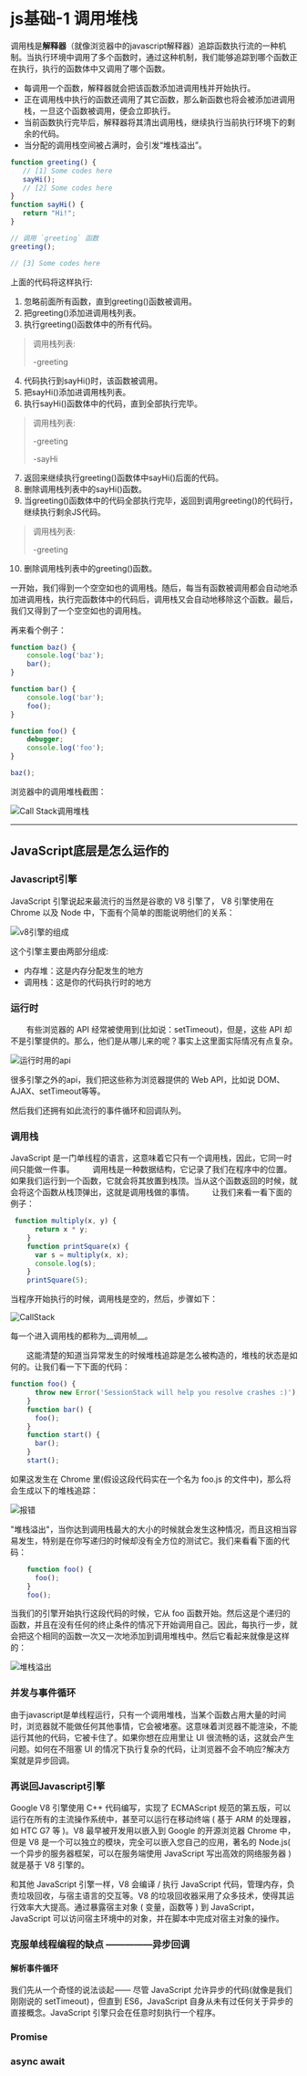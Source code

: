 # js基础-1 调用堆栈

调用栈是**解释器**（就像浏览器中的javascript解释器）追踪函数执行流的一种机制。当执行环境中调用了多个函数时，通过这种机制，我们能够追踪到哪个函数正在执行，执行的函数体中又调用了哪个函数。

- 每调用一个函数，解释器就会把该函数添加进调用栈并开始执行。
- 正在调用栈中执行的函数还调用了其它函数，那么新函数也将会被添加进调用栈，一旦这个函数被调用，便会立即执行。
- 当前函数执行完毕后，解释器将其清出调用栈，继续执行当前执行环境下的剩余的代码。
- 当分配的调用栈空间被占满时，会引发“堆栈溢出”。

```js
function greeting() {
   // [1] Some codes here
   sayHi();
   // [2] Some codes here
}
function sayHi() {
   return "Hi!";
}

// 调用 `greeting` 函数
greeting();

// [3] Some codes here
```

上面的代码将这样执行:

1. 忽略前面所有函数，直到greeting()函数被调用。
2. 把greeting()添加进调用栈列表。
3. 执行greeting()函数体中的所有代码。

> 调用栈列表:
>  
> -greeting

4. 代码执行到sayHi()时，该函数被调用。
5. 把sayHi()添加进调用栈列表。
6. 执行sayHi()函数体中的代码，直到全部执行完毕。
>调用栈列表:
>
> -greeting
>
> -sayHi

7. 返回来继续执行greeting()函数体中sayHi()后面的代码。
8. 删除调用栈列表中的sayHi()函数。
9. 当greeting()函数体中的代码全部执行完毕，返回到调用greeting()的代码行，继续执行剩余JS代码。

> 调用栈列表:
>
> -greeting

10. 删除调用栈列表中的greeting()函数。

一开始，我们得到一个空空如也的调用栈。随后，每当有函数被调用都会自动地添加进调用栈，执行完函数体中的代码后，调用栈又会自动地移除这个函数。最后，我们又得到了一个空空如也的调用栈。

再来看个例子：

```js
function baz() {
    console.log('baz');
    bar();
}

function bar() {
    console.log('bar');
    foo();
}

function foo() {
    debugger;
    console.log('foo');
}

baz();
```

浏览器中的调用堆栈截图：

![Call Stack调用堆栈](../imgs/堆栈/1-this调用堆栈.png)

---

## JavaScript底层是怎么运作的

### Javascript引擎

JavaScript 引擎说起来最流行的当然是谷歌的 V8 引擎了， V8 引擎使用在 Chrome 以及 Node 中，下面有个简单的图能说明他们的关系：

![v8引擎的组成](../imgs/堆栈/v8引擎.png)

这个引擎主要由两部分组成:

- 内存堆：这是内存分配发生的地方
- 调用栈：这是你的代码执行时的地方

### 运行时

  有些浏览器的 API 经常被使用到(比如说：setTimeout)，但是，这些 API 却不是引擎提供的。那么，他们是从哪儿来的呢？事实上这里面实际情况有点复杂。

![运行时用的api](../imgs/堆栈/运行时用的api.png)

很多引擎之外的api，我们把这些称为浏览器提供的 Web API，比如说 DOM、AJAX、setTimeout等等。

然后我们还拥有如此流行的事件循环和回调队列。

### 调用栈

JavaScript 是一门单线程的语言，这意味着它只有一个调用栈，因此，它同一时间只能做一件事。
  调用栈是一种数据结构，它记录了我们在程序中的位置。如果我们运行到一个函数，它就会将其放置到栈顶。当从这个函数返回的时候，就会将这个函数从栈顶弹出，这就是调用栈做的事情。
  让我们来看一看下面的例子：

```js
 function multiply(x, y) {
      return x * y;
    }
    function printSquare(x) {
      var s = multiply(x, x);
      console.log(s);
    }
    printSquare(5);

```

当程序开始执行的时候，调用栈是空的，然后，步骤如下：

![CallStack](../imgs/堆栈/CallStack.png)

每一个进入调用栈的都称为__调用帧__。

  这能清楚的知道当异常发生的时候堆栈追踪是怎么被构造的，堆栈的状态是如何的。让我们看一下下面的代码：

```js
function foo() {
      throw new Error('SessionStack will help you resolve crashes :)');
    }
    function bar() {
      foo();
    }
    function start() {
      bar();
    }
    start();

```

如果这发生在 Chrome 里(假设这段代码实在一个名为 foo.js 的文件中)，那么将会生成以下的堆栈追踪：

![报错](../imgs/堆栈/baocuo.png)

"堆栈溢出"，当你达到调用栈最大的大小的时候就会发生这种情况，而且这相当容易发生，特别是在你写递归的时候却没有全方位的测试它。我们来看看下面的代码：

```js
    function foo() {
      foo();
    }
    foo();
```

当我们的引擎开始执行这段代码的时候，它从 foo 函数开始。然后这是个递归的函数，并且在没有任何的终止条件的情况下开始调用自己。因此，每执行一步，就会把这个相同的函数一次又一次地添加到调用堆栈中。然后它看起来就像是这样的：

![堆栈溢出](../imgs/堆栈/堆栈溢出.png)

### 并发与事件循环

由于javascript是单线程运行，只有一个调用堆栈，当某个函数占用大量的时间时，浏览器就不能做任何其他事情，它会被堵塞。这意味着浏览器不能渲染，不能运行其他的代码，它被卡住了。如果你想在应用里让 UI 很流畅的话，这就会产生问题。如何在不阻塞 UI 的情况下执行复杂的代码，让浏览器不会不响应?解决方案就是异步回调。

### 再说回Javascript引擎

Google V8 引擎使用 C++ 代码编写，实现了 ECMAScript 规范的第五版，可以运行在所有的主流操作系统中，甚至可以运行在移动终端 ( 基于 ARM 的处理器，如 HTC G7 等 )。V8 最早被开发用以嵌入到 Google 的开源浏览器 Chrome 中，但是 V8 是一个可以独立的模块，完全可以嵌入您自己的应用，著名的 Node.js( 一个异步的服务器框架，可以在服务端使用 JavaScript 写出高效的网络服务器 ) 就是基于 V8 引擎的。

和其他 JavaScript 引擎一样，V8 会编译 / 执行 JavaScript 代码，管理内存，负责垃圾回收，与宿主语言的交互等。V8 的垃圾回收器采用了众多技术，使得其运行效率大大提高。通过暴露宿主对象 ( 变量，函数等 ) 到 JavaScript，JavaScript 可以访问宿主环境中的对象，并在脚本中完成对宿主对象的操作。

### 克服单线程编程的缺点 —————异步回调

#### 解析事件循环

我们先从一个奇怪的说法谈起 —— 尽管 JavaScript 允许异步的代码(就像是我们刚刚说的 setTimeout) ，但直到 ES6，JavaScript 自身从未有过任何关于异步的直接概念。JavaScript 引擎只会在任意时刻执行一个程序。

### Promise

### async await